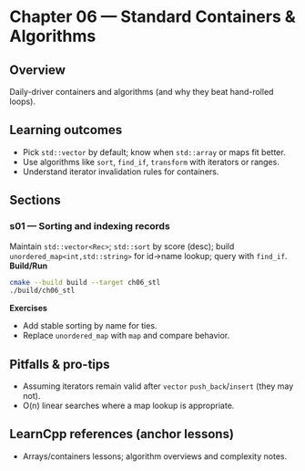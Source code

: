 # Chapter 06 — Standard Containers & Algorithms

## Overview
Daily-driver containers and algorithms (and why they beat hand-rolled loops).

## Learning outcomes

- Pick `std::vector` by default; know when `std::array` or maps fit better.
- Use algorithms like `sort`, `find_if`, `transform` with iterators or ranges.
- Understand iterator invalidation rules for containers.

## Sections

### s01 — Sorting and indexing records
Maintain `std::vector<Rec>`; `std::sort` by score (desc); build `unordered_map<int,std::string>` for id→name lookup; query with `find_if`.
**Build/Run**
```bash
cmake --build build --target ch06_stl
./build/ch06_stl
```
**Exercises**
- Add stable sorting by name for ties.
- Replace `unordered_map` with `map` and compare behavior.

## Pitfalls & pro-tips
- Assuming iterators remain valid after `vector` `push_back`/`insert` (they may not).
- O(n) linear searches where a map lookup is appropriate.

## LearnCpp references (anchor lessons)
- Arrays/containers lessons; algorithm overviews and complexity notes.
